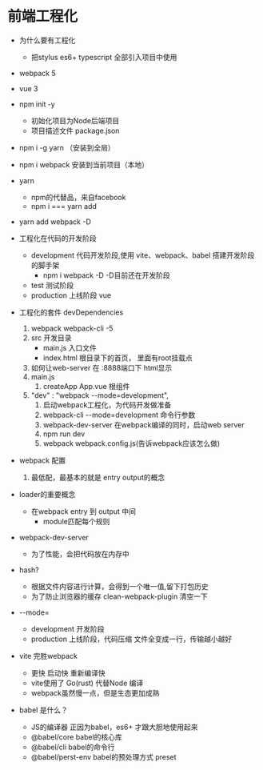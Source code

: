 # 前端工程化

- 为什么要有工程化
    - 把stylus es6+ typescript 全部引入项目中使用

- webpack 5
- vue 3

- npm init -y
    - 初始化项目为Node后端项目
    - 项目描述文件  package.json
- npm i -g yarn （安装到全局）
- npm i webpack  安装到当前项目（本地）
- yarn
    - npm的代替品，来自facebook
    - npm i === yarn add
- yarn add webpack -D
- 工程化在代码的开发阶段
    - development  代码开发阶段,使用 vite、webpack、babel 搭建开发阶段的脚手架
        - npm i webpack -D   -D目前还在开发阶段
    - test  测试阶段
    - production   上线阶段 vue

- 工程化的套件 devDependencies
    1. webpack webpack-cli  -5
    2. src 开发目录
         - main.js  入口文件
         - index.html 根目录下的首页， 里面有root挂载点
    3. 如何让web-server 在 :8888端口下  html显示
    4. main.js
          1. createApp   App.vue 根组件
    5. "dev" : "webpack --mode=development",
          1. 启动webpack工程化，为代码开发做准备
          2. webpack-cli --mode=development 命令行参数
          3. webpack-dev-server 在webpack编译的同时，启动web server
          4. npm run dev
          5. webpack webpack.config.js(告诉webpack应该怎么做)

- webpack 配置
    1. 最低配，最基本的就是 entry output的概念

- loader的重要概念
    - 在webpack entry 到 output 中间
        - module匹配每个规则

- webpack-dev-server
    - 为了性能，会把代码放在内存中

- hash?
    - 根据文件内容进行计算，会得到一个唯一值,留下打包历史
    - 为了防止浏览器的缓存 clean-webpack-plugin 清空一下 

- --mode=
    - development   开发阶段
    - production    上线阶段，代码压缩   文件全变成一行，传输越小越好

- vite 完胜webpack
    - 更快  启动快 重新编译快
    - vite使用了 Go(rust) 代替Node 编译
    - webpack虽然慢一点，但是生态更加成熟

- babel 是什么？
    - JS的编译器  正因为babel，es6+ 才跟大胆地使用起来
    - @babel/core  babel的核心库
    - @babel/cli  babel的命令行
    - @babel/perst-env  babel的预处理方式   preset